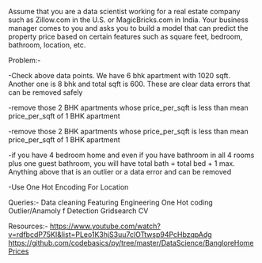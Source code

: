 Assume that you are a data scientist working for a real estate company such as Zillow.com in the U.S. or MagicBricks.com in India.
Your business manager comes to you and asks you to build a model that can predict the property price based on certain features such as square feet, bedroom, bathroom, location, etc. 




Problem:-

-Check above data points. We have 6 bhk apartment with 1020 sqft. Another one is 8 bhk and total sqft is 600. These are clear data errors that can be removed safely

-remove those 2 BHK apartments whose price_per_sqft is less than mean price_per_sqft of 1 BHK apartment

-remove those 2 BHK apartments whose price_per_sqft is less than mean price_per_sqft of 1 BHK apartment

-if you have 4 bedroom home and even if you have bathroom in all 4 rooms plus one guest bathroom, you will have total bath = total bed + 1 max. Anything above that is an outlier or a data error and can be removed

-Use One Hot Encoding For Location



Queries:-
    Data cleaning
    Featuring Engineering
    One Hot coding
    Outlier/Anamoly f Detection
    Gridsearch CV


Resources:-
    https://www.youtube.com/watch?v=rdfbcdP75KI&list=PLeo1K3hjS3uu7clOTtwsp94PcHbzqpAdg
    https://github.com/codebasics/py/tree/master/DataScience/BangloreHomePrices
